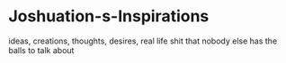 # Joshuation-s-Inspirations
ideas, creations, thoughts, desires, real life shit that nobody else has the balls to talk about
